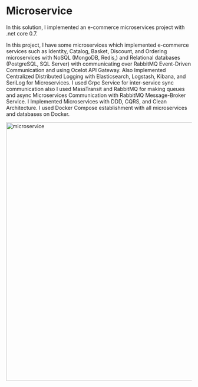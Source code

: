 # Microservice


In this solution, I implemented an e-commerce microservices project with .net core 0.7.

In this project, I have some microservices which implemented e-commerce services such as Identity, Catalog, Basket, Discount, and Ordering microservices with NoSQL (MongoDB, Redis,) and Relational databases (PostgreSQL, SQL Server) with communicating over RabbitMQ Event-Driven Communication and using Ocelot API Gateway.
Also Implemented Centralized Distributed Logging with  Elasticsearch, Logstash, Kibana, and SeriLog for Microservices.
I used Grpc Service for inter-service sync communication also I used MassTransit and RabbitMQ for making queues and
async Microservices Communication with RabbitMQ Message-Broker Service.
I Implemented Microservices with DDD, CQRS, and Clean Architecture.
I used Docker Compose establishment with all microservices and databases on Docker.


<img width="700" alt="microservice" src="https://github.com/sayyar-source/Microservices/assets/34911292/ae986a8d-41e8-4849-b55c-2b9e2ee9c457">
